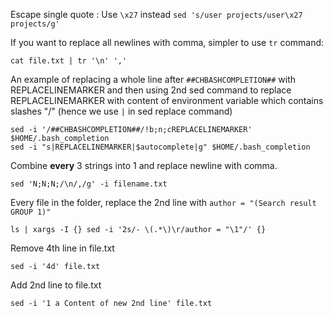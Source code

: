 Escape single quote : Use `\x27` instead `sed 's/user projects/user\x27 projects/g'`

If you want to replace all newlines with comma, simpler to use `tr` command:

```
cat file.txt | tr '\n' ','
```

An example of replacing a whole line after `##CHBASHCOMPLETION##` with REPLACELINEMARKER and then using 2nd sed command to replace REPLACELINEMARKER with content of environment variable which contains slashes "/" (hence we use `|` in sed replace command)

```
sed -i '/##CHBASHCOMPLETION##/!b;n;cREPLACELINEMARKER' $HOME/.bash_completion
sed -i "s|REPLACELINEMARKER|$autocomplete|g" $HOME/.bash_completion
```

Combine **every** 3 strings into 1 and replace newline with comma.

```
sed 'N;N;N;/\n/,/g' -i filename.txt
```

Every file in the folder, replace the 2nd line with `author = "(Search result GROUP 1)"`
```
ls | xargs -I {} sed -i '2s/- \(.*\)\r/author = "\1"/' {}
```

Remove 4th line in file.txt
```
sed -i '4d' file.txt
```

Add 2nd line to file.txt
```
sed -i '1 a Content of new 2nd line' file.txt
```
